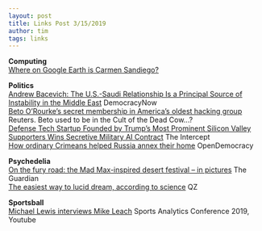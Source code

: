 ```yaml
---
layout: post
title: Links Post 3/15/2019
author: tim
tags: links
---
```


**Computing**  
[Where on Google Earth is Carmen Sandiego?](https://earth.google.com/web/@17.90693717,-12.41937117,-34606.55899502a,57359668.97d,35y,0.00004064h,18.19296234t,0r/data=CjwSOhIgYmU3N2ZmYzU0MTc1MTFlOGFlOGZkMzdkYTU5MmE0MmEiFnNwbC14LXgteC1zcGxhc2hzY3JlZW4?utm_source=referral&utm_campaign=tactilepromo&utm_term=carmen1)  

**Politics**  
[Andrew Bacevich: The U.S.-Saudi Relationship Is a Principal Source of Instability in the Middle East](https://www.democracynow.org/2019/3/7/andrew_bacevich_the_us_saudi_relationship) DemocracyNow   
[Beto O’Rourke’s secret membership in America’s oldest hacking group](https://www.reuters.com/investigates/special-report/usa-politics-beto-orourke/) Reuters. Beto used to be in the Cult of the Dead Cow...?   
[Defense Tech Startup Founded by Trump’s Most Prominent Silicon Valley Supporters Wins Secretive Military AI Contract](https://theintercept.com/2019/03/09/anduril-industries-project-maven-palmer-luckey/) The Intercept  
[How ordinary Crimeans helped Russia annex their home](https://www.opendemocracy.net/en/odr/how-ordinary-crimeas-helped-russia-annex-their-home/) OpenDemocracy  

**Psychedelia**  
[On the fury road: the Mad Max-inspired desert festival – in pictures](https://www.theguardian.com/artanddesign/2019/mar/12/wasteland-weekend-mad-max-post-apocalyptic-festival-photographs) The Guardian  
[The easiest way to lucid dream, according to science](https://qz.com/1287115/the-easiest-way-to-lucid-dream-according-to-science/) QZ  

**Sportsball**  
[Michael Lewis interviews Mike Leach](https://www.youtube.com/watch?v=DU2YDfkkXRo&feature=player_embedded) Sports Analytics Conference 2019, Youtube  
